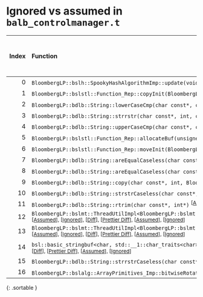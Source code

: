 # Ignored vs assumed in `balb_controlmanager.t`

<script src="../sorttable.js"></script>

|   Index | Function                                                                                                                                                                                                                                                                                                                                                              |   Difference in number of lines |   Function size difference in bytes |   Number of lines in assumed build | Number of bytes in assumed build   |   Number of lines in ignored build | Number of bytes in ignored build   |
|--------:|:----------------------------------------------------------------------------------------------------------------------------------------------------------------------------------------------------------------------------------------------------------------------------------------------------------------------------------------------------------------------|--------------------------------:|------------------------------------:|-----------------------------------:|:-----------------------------------|-----------------------------------:|:-----------------------------------|
|       0 | `BloombergLP::bslh::SpookyHashAlgorithmImp::update(void const*, unsigned long)` <sup>\[[Assumed](0-assume)\], \[[Ignored](0-none)\], \[[Diff](0.diff.html)\], \[[Prettier Diff](0-diff.html)\], \[[Assumed](0-assume-decompiled.txt)\], \[[Ignored](0-none-decompiled.txt)\]                                                                                          |                               5 |                                  32 |                                332 | 1,344                              |                                327 | 1,312                              |
|       1 | `BloombergLP::bslstl::Function_Rep::copyInit(BloombergLP::bslstl::Function_Rep const&)` <sup>\[[Assumed](1-assume)\], \[[Ignored](1-none)\], \[[Diff](1.diff.html)\], \[[Prettier Diff](1-diff.html)\], \[[Assumed](1-assume-decompiled.txt)\], \[[Ignored](1-none-decompiled.txt)\]                                                                                  |                               2 |                                   0 |                                 46 | 144                                |                                 44 | 144                                |
|       2 | `BloombergLP::bdlb::String::lowerCaseCmp(char const*, char const*, int)` <sup>\[[Assumed](2-assume)\], \[[Ignored](2-none)\], \[[Diff](2.diff.html)\], \[[Prettier Diff](2-diff.html)\], \[[Assumed](2-assume-decompiled.txt)\], \[[Ignored](2-none-decompiled.txt)\]                                                                                                 |                               1 |                                   0 |                                 28 | 80                                 |                                 27 | 80                                 |
|       3 | `BloombergLP::bdlb::String::strrstr(char const*, int, char const*, int)` <sup>\[[Assumed](3-assume)\], \[[Ignored](3-none)\], \[[Diff](3.diff.html)\], \[[Prettier Diff](3-diff.html)\], \[[Assumed](3-assume-decompiled.txt)\], \[[Ignored](3-none-decompiled.txt)\]                                                                                                 |                               1 |                                   0 |                                 39 | 96                                 |                                 38 | 96                                 |
|       4 | `BloombergLP::bdlb::String::upperCaseCmp(char const*, char const*, int)` <sup>\[[Assumed](4-assume)\], \[[Ignored](4-none)\], \[[Diff](4.diff.html)\], \[[Prettier Diff](4-diff.html)\], \[[Assumed](4-assume-decompiled.txt)\], \[[Ignored](4-none-decompiled.txt)\]                                                                                                 |                               1 |                                   0 |                                 28 | 80                                 |                                 27 | 80                                 |
|       5 | `BloombergLP::bslstl::Function_Rep::allocateBuf(unsigned long)` <sup>\[[Assumed](5-assume)\], \[[Ignored](5-none)\], \[[Diff](5.diff.html)\], \[[Prettier Diff](5-diff.html)\], \[[Assumed](5-assume-decompiled.txt)\], \[[Ignored](5-none-decompiled.txt)\]                                                                                                          |                               1 |                                   0 |                                 16 | 48                                 |                                 15 | 48                                 |
|       6 | `BloombergLP::bslstl::Function_Rep::moveInit(BloombergLP::bslstl::Function_Rep*)` <sup>\[[Assumed](6-assume)\], \[[Ignored](6-none)\], \[[Diff](6.diff.html)\], \[[Prettier Diff](6-diff.html)\], \[[Assumed](6-assume-decompiled.txt)\], \[[Ignored](6-none-decompiled.txt)\]                                                                                        |                               1 |                                   0 |                                 74 | 256                                |                                 73 | 256                                |
|       7 | `BloombergLP::bdlb::String::areEqualCaseless(char const*, char const*, int)` <sup>\[[Assumed](7-assume)\], \[[Ignored](7-none)\], \[[Diff](7.diff.html)\], \[[Prettier Diff](7-diff.html)\], \[[Assumed](7-assume-decompiled.txt)\], \[[Ignored](7-none-decompiled.txt)\]                                                                                             |                              -2 |                                 -16 |                                 21 | 64                                 |                                 23 | 80                                 |
|       8 | `BloombergLP::bdlb::String::areEqualCaseless(char const*, int, char const*, int)` <sup>\[[Assumed](8-assume)\], \[[Ignored](8-none)\], \[[Diff](8.diff.html)\], \[[Prettier Diff](8-diff.html)\], \[[Assumed](8-assume-decompiled.txt)\], \[[Ignored](8-none-decompiled.txt)\]                                                                                        |                              -2 |                                 -16 |                                 20 | 64                                 |                                 22 | 80                                 |
|       9 | `BloombergLP::bdlb::String::copy(char const*, int, BloombergLP::bslma::Allocator*)` <sup>\[[Assumed](9-assume)\], \[[Ignored](9-none)\], \[[Diff](9.diff.html)\], \[[Prettier Diff](9-diff.html)\], \[[Assumed](9-assume-decompiled.txt)\], \[[Ignored](9-none-decompiled.txt)\]                                                                                      |                              -2 |                                 -16 |                                 24 | 64                                 |                                 26 | 80                                 |
|      10 | `BloombergLP::bdlb::String::strstrCaseless(char const*, int, char const*, int)` <sup>\[[Assumed](10-assume)\], \[[Ignored](10-none)\], \[[Diff](10.diff.html)\], \[[Prettier Diff](10-diff.html)\], \[[Assumed](10-assume-decompiled.txt)\], \[[Ignored](10-none-decompiled.txt)\]                                                                                    |                              -3 |                                 -32 |                                 41 | 128                                |                                 44 | 160                                |
|      11 | `BloombergLP::bdlb::String::rtrim(char const*, int*)` <sup>\[[Assumed](11-assume)\], \[[Ignored](11-none)\], \[[Diff](11.diff.html)\], \[[Prettier Diff](11-diff.html)\], \[[Assumed](11-assume-decompiled.txt)\], \[[Ignored](11-none-decompiled.txt)\]                                                                                                              |                              -4 |                                 -16 |                                 17 | 48                                 |                                 21 | 64                                 |
|      12 | `BloombergLP::bslmt::ThreadUtilImpl<BloombergLP::bslmt::Platform::PosixThreads>::getMaxSchedulingPriority(BloombergLP::bslmt::ThreadAttributes::SchedulingPolicy)` <sup>\[[Assumed](12-assume)\], \[[Ignored](12-none)\], \[[Diff](12.diff.html)\], \[[Prettier Diff](12-diff.html)\], \[[Assumed](12-assume-decompiled.txt)\], \[[Ignored](12-none-decompiled.txt)\] |                              -4 |                                 -16 |                                  4 | 16                                 |                                  8 | 32                                 |
|      13 | `BloombergLP::bslmt::ThreadUtilImpl<BloombergLP::bslmt::Platform::PosixThreads>::getMinSchedulingPriority(BloombergLP::bslmt::ThreadAttributes::SchedulingPolicy)` <sup>\[[Assumed](13-assume)\], \[[Ignored](13-none)\], \[[Diff](13.diff.html)\], \[[Prettier Diff](13-diff.html)\], \[[Assumed](13-assume-decompiled.txt)\], \[[Ignored](13-none-decompiled.txt)\] |                              -4 |                                 -16 |                                  4 | 16                                 |                                  8 | 32                                 |
|      14 | `bsl::basic_stringbuf<char, std::__1::char_traits<char>, bsl::allocator<char> >::seekoff(long long, std::__1::ios_base::seekdir, unsigned int)` <sup>\[[Assumed](14-assume)\], \[[Ignored](14-none)\], \[[Diff](14.diff.html)\], \[[Prettier Diff](14-diff.html)\], \[[Assumed](14-assume-decompiled.txt)\], \[[Ignored](14-none-decompiled.txt)\]                    |                              -5 |                                 -16 |                                130 | 480                                |                                135 | 496                                |
|      15 | `BloombergLP::bdlb::String::strrstrCaseless(char const*, int, char const*, int)` <sup>\[[Assumed](15-assume)\], \[[Ignored](15-none)\], \[[Diff](15.diff.html)\], \[[Prettier Diff](15-diff.html)\], \[[Assumed](15-assume-decompiled.txt)\], \[[Ignored](15-none-decompiled.txt)\]                                                                                   |                             -10 |                                 -48 |                                 46 | 144                                |                                 56 | 192                                |
|      16 | `BloombergLP::bslalg::ArrayPrimitives_Imp::bitwiseRotate(char*, char*, char*)` <sup>\[[Assumed](16-assume)\], \[[Ignored](16-none)\], \[[Diff](16.diff.html)\], \[[Prettier Diff](16-diff.html)\], \[[Assumed](16-assume-decompiled.txt)\], \[[Ignored](16-none-decompiled.txt)\]                                                                                     |                             -12 |                                 -64 |                                285 | 1,056                              |                                297 | 1,120                              |
{: .sortable }
